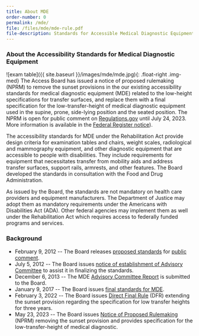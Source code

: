 ```yaml
---
title: About MDE
order-number: 0
permalink: /mde/
file: /files/mde/mde-rule.pdf
file-description: Standards for Accessible Medical Diagnostic Equipment
---
```

### About the Accessibility Standards for Medical Diagnostic Equipment

![exam table]({{ site.baseurl }}/images/mde/mde.jpg){: .float-right .img-med}
The Access Board has issued a notice of proposed rulemaking (NPRM) to remove the sunset provisions in the our existing accessibility standards for medical diagnostic equipment (MDE) related to the low-height specifications for transfer surfaces, and replace them with a final specification for the low-transfer-height of medical diagnostic equipment used in the supine, prone, side-lying position and the seated position.  The NPRM is open for public comment on [Regulations.gov](https://www.regulations.gov/document/ATBCB-2023-0001-0001) until July 24, 2023.  More information is available in the [Federal Register notice](https://www.federalregister.gov/d/2023-10827)).

The accessibility standards for MDE under the Rehabilitation Act provide design criteria for examination tables and chairs, weight scales, radiological and mammography equipment, and other diagnostic equipment that are accessible to people with disabilities.  They include requirements for equipment that necessitates transfer from mobility aids and address transfer surfaces, support rails, armrests, and other features.  The Board developed the standards in consultation with the Food and Drug Administration.

As issued by the Board, the standards are not mandatory on health care providers and equipment manufacturers.  The Department of Justice may adopt them as mandatory requirements under the Americans with Disabilities Act (ADA).  Other federal agencies may implement them as well under the Rehabilitation Act which requires access to federally funded programs and services.

### Background

- February 9, 2012 -- The Board releases [proposed standards](https://www.regulations.gov/document/ATBCB-2012-0003-0001) for [public comment](https://www.regulations.gov/docket/ATBCB-2012-0003/comments).
- July 5, 2012 -- The Board issues [notice of establishment of Advisory Committee](https://www.regulations.gov/document/ATBCB-2012-0003-0064) to assist it in finalizing the standards.
- December 6, 2013 -- The MDE [Advisory Committee Report](https://www.regulations.gov/docket/ATBCB-2013-0009/document) is submitted to the Board.
- January 9, 2017 -- The Board issues [final standards for MDE](https://www.regulations.gov/document/ATBCB-2012-0003-0077).
- February 3, 2022 -- The Board issues [Direct Final Rule](https://www.regulations.gov/docket/ATBCB-2022-0002) (DFR) extending the sunset provision regarding the specification for low transfer heights for three years.
- May 23, 2023 -- The Board issues [Notice of Proposed Rulemaking](https://www.regulations.gov/docket/ATBCB-2023-0001) (NPRM) removing the sunset provision and provides specification for the low-transfer-height of medical diagnostic.
